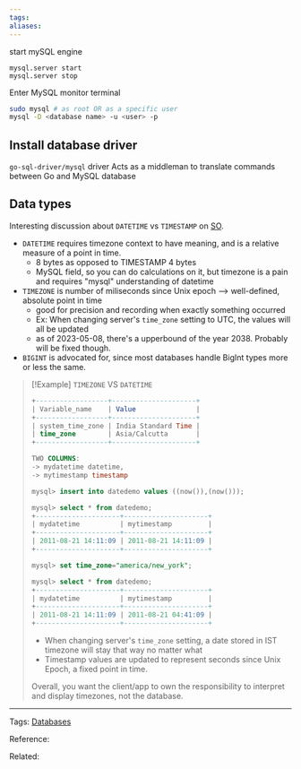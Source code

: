 ```yaml
---
tags: 
aliases: 
---
```


start mySQL engine
```
mysql.server start
mysql.server stop
```

Enter MySQL monitor terminal
```zsh
sudo mysql # as root OR as a specific user
mysql -D <database name> -u <user> -p
```


## Install database driver
`go-sql-driver/mysql` driver Acts as a middleman to translate commands between Go and MySQL database

## Data types
Interesting discussion about `DATETIME` vs `TIMESTAMP` on [SO](https://stackoverflow.com/questions/409286/should-i-use-the-datetime-or-timestamp-data-type-in-mysql).
- `DATETIME` requires timezone context to have meaning, and is a relative measure of a point in time.
	- 8 bytes as opposed to TIMESTAMP 4 bytes
	- MySQL field, so you can do calculations on it, but timezone is a pain and requires "mysql" understanding of datetime
- `TIMEZONE` is number of miliseconds since Unix epoch --> well-defined, absolute point in time
	- good for precision and recording when exactly something occurred
	- Ex: When changing server's `time_zone` setting to UTC, the values will all be updated 
	- as of 2023-05-08, there's a upperbound of the year 2038. Probably will be fixed though.
- `BIGINT` is advocated for, since most databases handle BigInt types more or less the same.

> [!Example] `TIMEZONE` VS `DATETIME`
> ```sql
> +------------------+---------------------+
> | Variable_name    | Value               |
> +------------------+---------------------+
> | system_time_zone | India Standard Time |
> | time_zone        | Asia/Calcutta       |
> +------------------+---------------------+
> 
> TWO COLUMNS:
> -> mydatetime datetime,
> -> mytimestamp timestamp
> 
> mysql> insert into datedemo values ((now()),(now()));
> 
> mysql> select * from datedemo;
> +---------------------+---------------------+
> | mydatetime          | mytimestamp         |
> +---------------------+---------------------+
> | 2011-08-21 14:11:09 | 2011-08-21 14:11:09 |
> +---------------------+---------------------+
> 
> mysql> set time_zone="america/new_york";
> 
> mysql> select * from datedemo;
> +---------------------+---------------------+
> | mydatetime          | mytimestamp         |
> +---------------------+---------------------+
> | 2011-08-21 14:11:09 | 2011-08-21 04:41:09 |
> +---------------------+---------------------+
> ```
> -  When changing server's `time_zone` setting, a date stored in IST timezone will stay that way no matter what
> - Timestamp values are updated to represent seconds since Unix Epoch, a fixed point in time.  
> 
> Overall, you want the client/app to own the responsibility to interpret and display timezones, not the database.


---
Tags: [Databases](./Databases.md)

Reference:

Related: 